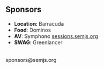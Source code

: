 ##  Sponsors

- **Location**: Barracuda
- **Food**: Dominos
- **AV**: Symphono [sessions.semjs.org](http://sessions.semjs.org)
- **SWAG**: Greenlancer

<br />
sponsors@semjs.org

